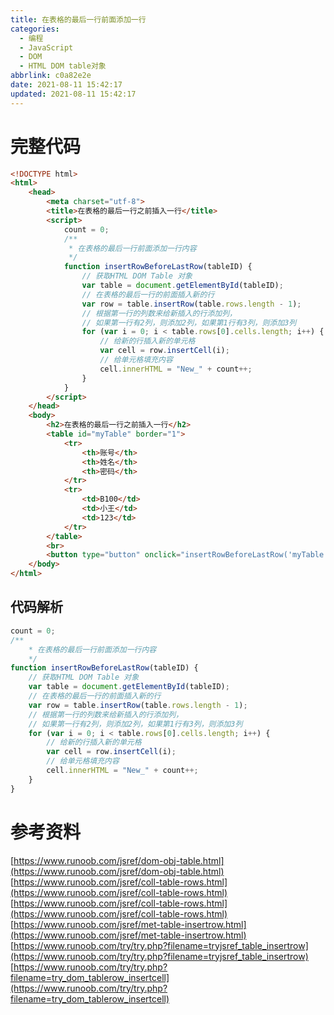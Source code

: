 ```yaml
---
title: 在表格的最后一行前面添加一行
categories:
  - 编程
  - JavaScript
  - DOM
  - HTML DOM table对象
abbrlink: c0a82e2e
date: 2021-08-11 15:42:17
updated: 2021-08-11 15:42:17
---
```

# 完整代码
```html
<!DOCTYPE html>
<html>
    <head>
        <meta charset="utf-8">
        <title>在表格的最后一行之前插入一行</title>
        <script>
            count = 0;
            /**
             * 在表格的最后一行前面添加一行内容
             */
            function insertRowBeforeLastRow(tableID) {
                // 获取HTML DOM Table 对象
                var table = document.getElementById(tableID);
                // 在表格的最后一行的前面插入新的行
                var row = table.insertRow(table.rows.length - 1);
                // 根据第一行的列数来给新插入的行添加列，
                // 如果第一行有2列，则添加2列，如果第1行有3列，则添加3列
                for (var i = 0; i < table.rows[0].cells.length; i++) {
                    // 给新的行插入新的单元格
                    var cell = row.insertCell(i);
                    // 给单元格填充内容
                    cell.innerHTML = "New_" + count++;
                }
            }
        </script>
    </head>
    <body>
        <h2>在表格的最后一行之前插入一行</h2>
        <table id="myTable" border="1">
            <tr>
                <th>账号</th>
                <th>姓名</th>
                <th>密码</th>
            </tr>
            <tr>
                <td>B100</td>
                <td>小王</td>
                <td>123</td>
            </tr>
        </table>
        <br>
        <button type="button" onclick="insertRowBeforeLastRow('myTable')">插入新行</button>
    </body>
</html>
```
## 代码解析
```javascript
count = 0;
/**
    * 在表格的最后一行前面添加一行内容
    */
function insertRowBeforeLastRow(tableID) {
    // 获取HTML DOM Table 对象
    var table = document.getElementById(tableID);
    // 在表格的最后一行的前面插入新的行
    var row = table.insertRow(table.rows.length - 1);
    // 根据第一行的列数来给新插入的行添加列，
    // 如果第一行有2列，则添加2列，如果第1行有3列，则添加3列
    for (var i = 0; i < table.rows[0].cells.length; i++) {
        // 给新的行插入新的单元格
        var cell = row.insertCell(i);
        // 给单元格填充内容
        cell.innerHTML = "New_" + count++;
    }
}
```

# 参考资料
[https://www.runoob.com/jsref/dom-obj-table.html](https://www.runoob.com/jsref/dom-obj-table.html)
[https://www.runoob.com/jsref/coll-table-rows.html](https://www.runoob.com/jsref/coll-table-rows.html)
[https://www.runoob.com/jsref/coll-table-rows.html](https://www.runoob.com/jsref/coll-table-rows.html)
[https://www.runoob.com/jsref/met-table-insertrow.html](https://www.runoob.com/jsref/met-table-insertrow.html)
[https://www.runoob.com/try/try.php?filename=tryjsref_table_insertrow](https://www.runoob.com/try/try.php?filename=tryjsref_table_insertrow)
[https://www.runoob.com/try/try.php?filename=try_dom_tablerow_insertcell](https://www.runoob.com/try/try.php?filename=try_dom_tablerow_insertcell)
